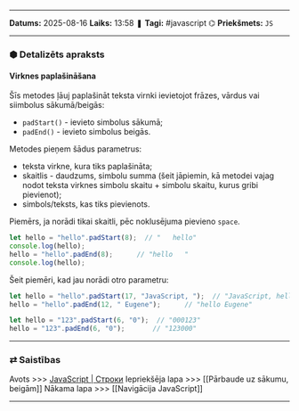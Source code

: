 ___

**Datums:** 2025-08-16
**Laiks:** 13:58
❚ **Tagi:** #javascript 
⌬ **Priekšmets:**  `JS`

---
### ⬢ Detalizēts apraksts
#### Virknes paplašināšana

Šīs metodes ļāuj paplašināt teksta virnki ievietojot frāzes, vārdus vai siimbolus sākumā/beigās:

- `padStart()` - ievieto simbolus sākumā;
- `padEnd()` - ievieto simbolus beigās.

Metodes pieņem šādus parametrus:

- teksta virkne, kura tiks paplašināta;
- skaitlis - daudzums, simbolu summa  (šeit jāpiemin, kā metodei vajag nodot teksta virknes simbolu skaitu + simbolu skaitu, kurus gribi pievienot);
- simbols/teksts, kas tiks pievienots.

Piemērs, ja norādi tikai skaitli, pēc noklusējuma pievieno `space`.

```js
let hello = "hello".padStart(8);  // "   hello"
console.log(hello);
hello = "hello".padEnd(8);      // "hello   "
console.log(hello);
```

Šeit piemēri, kad jau norādi otro parametru:

```js
let hello = "hello".padStart(17, "JavaScript, ");  // "JavaScript, hello"
hello = "hello".padEnd(12, " Eugene");      // "hello Eugene"
```

```js
let hello = "123".padStart(6, "0");  // "000123"
hello = "123".padEnd(6, "0");       // "123000"
```

---
### ⇄ Saistības

Avots >>> [JavaScript \| Строки](https://metanit.com/web/javascript/6.1.php)
Iepriekšēja lapa >>> [[Pārbaude uz sākumu, beigām]]
Nākama lapa >>> [[Navigācija JavaScript]]

---